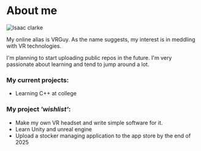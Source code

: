 <h1>About me</h1>

![Isaac clarke](https://github.com/user-attachments/assets/51d808f7-5d98-4eda-a44e-6bb56b9669cc)

<p>My online alias is VRGuy. As the name suggests, my interest is in meddling with VR technologies.</p>
<p>I'm planning to start uploading public repos in the future. I'm very passionate about learning and tend to jump around a lot.</p>

<h3>My current projects:</h3>
<ul>
<li>Learning C++ at college</li>
</ul>
<h3>My project <i>'wishlist'</i>:</h3>
<ul>
<li>Make my own VR headset and write simple software for it.</li>
<li>Learn Unity and unreal engine</li>
<li>Upload a stocker managing application to the app store by the end of 2025</li>
</ul>
